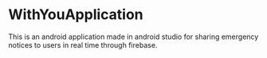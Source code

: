 # WithYouApplication
This is an android application made in android studio for sharing emergency notices to users in real time through firebase.
